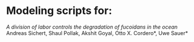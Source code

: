 # Modeling scripts for:

*A division of labor controls the degradation of fucoidans in the ocean* 
Andreas Sichert, Shaul Pollak, Akshit Goyal, Otto X. Cordero*, Uwe Sauer*
